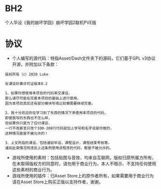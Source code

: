 # BH2
个人毕设《我的崩坏学园》崩坏学园2联机PVE版
# 协议
* 个人编写的源代码：特指Asset/Dash文件夹下的源码，它们基于GPL v3协议开源，并附加以下条款：
```
版权所有（c）2020 Luke

反课设抄袭许可证版本0.2

1、如果你想使用本项目的代码来交课设，
那么请尽可能在完善本项目的基础上进行使用，
因为本项目其实还有部分模块写得比较懒需要继续完善。

2、我十分欢迎你在学习到了东西的情况下来使用本项目的代码，
即使我写的东西也不怎么样，
但如果你只是为了应付课设，
一行不改甚至只改个100-200行代码就加上学号和名字说是你做的，
这种情况是是不被允许的！

3、上文所指的课设，包括诸如毕设，课程设计，课程结束考核等，
诸如此类情况而违反上述条例使用该程序的代码，都是不被允许的。
```
* 游戏所使用的素材：包括贴图与音效，均来自互联网，版权归原所属方所有，在未取得版权方的同意时，请勿用于商业行为，本人不暗示、不支持任何使用这些素材的商业行为。
* 游戏所使用的插件：归Asset Store上的原作者所有，如果需要用于商业行为请在Asset Store上购买正版以支持作者，谢谢。
